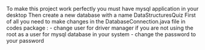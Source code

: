 To make this project work perfectly you must have mysql application in your desktop
Then create a new database with a name DataStructuresQuiz
First of all you need to make changes in the DatabaseConnection.java file in codes package :
    - change user for driver manager if you are not using the root as a user for mysql database in your system
    - change the password to your password
